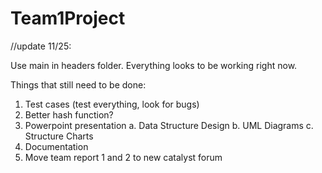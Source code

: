 Team1Project
============
//update 11/25:

Use main in headers folder. Everything looks to be working right now.

Things that still need to be done:

1. Test cases (test everything, look for bugs)
2. Better hash function?
3. Powerpoint presentation
   a. Data Structure Design
   b. UML Diagrams
   c. Structure Charts
4. Documentation
5. Move team report 1 and 2 to new catalyst forum  
